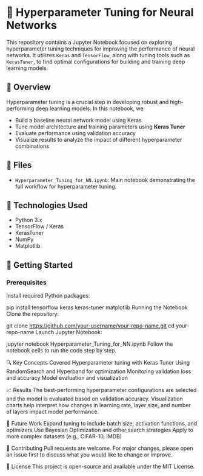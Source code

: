 # 🔧 Hyperparameter Tuning for Neural Networks

This repository contains a Jupyter Notebook focused on exploring hyperparameter tuning techniques for improving the performance of neural networks. It utilizes `Keras` and `TensorFlow`, along with tuning tools such as `KerasTuner`, to find optimal configurations for building and training deep learning models.

## 📘 Overview

Hyperparameter tuning is a crucial step in developing robust and high-performing deep learning models. In this notebook, we:

- Build a baseline neural network model using Keras
- Tune model architecture and training parameters using **Keras Tuner**
- Evaluate performance using validation accuracy
- Visualize results to analyze the impact of different hyperparameter combinations

## 📁 Files

- `Hyperparameter_Tuning_for_NN.ipynb`: Main notebook demonstrating the full workflow for hyperparameter tuning.

## 🧪 Technologies Used

- Python 3.x  
- TensorFlow / Keras  
- KerasTuner  
- NumPy  
- Matplotlib  

## 🚀 Getting Started

### Prerequisites

Install required Python packages:


pip install tensorflow keras keras-tuner matplotlib
Running the Notebook
Clone the repository:

git clone https://github.com/your-username/your-repo-name.git
cd your-repo-name
Launch Jupyter Notebook:


jupyter notebook Hyperparameter_Tuning_for_NN.ipynb
Follow the notebook cells to run the code step by step.

🔍 Key Concepts Covered
Hyperparameter tuning with Keras Tuner
Using RandomSearch and Hyperband for optimization
Monitoring validation loss and accuracy
Model evaluation and visualization

📈 Results
The best-performing hyperparameter configurations are selected and the model is evaluated based on validation accuracy. Visualization charts help interpret how changes in learning rate, layer size, and number of layers impact model performance.

📌 Future Work
Expand tuning to include batch size, activation functions, and optimizers
Use Bayesian Optimization and other search strategies
Apply to more complex datasets (e.g., CIFAR-10, IMDB)

🤝 Contributing
Pull requests are welcome. For major changes, please open an issue first to discuss what you would like to change or improve.

📜 License
This project is open-source and available under the MIT License.








